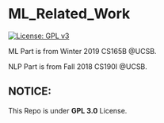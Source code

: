 # ML_Related_Work
[![License: GPL v3](https://img.shields.io/badge/License-GPL%20v3-blue.svg)](https://www.gnu.org/licenses/gpl-3.0)

ML Part is from Winter 2019 CS165B @UCSB.

NLP Part is from Fall 2018 CS190I @UCSB.

## NOTICE: 
This Repo is under **GPL 3.0** License.
